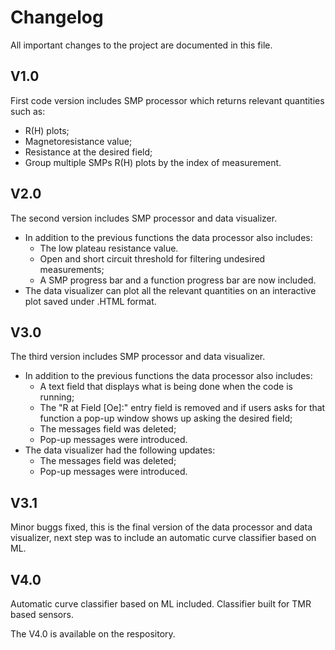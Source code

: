 # Changelog
All important changes to the project are documented in this file.
## V1.0
First code version includes SMP processor which returns relevant quantities such as:
- R(H) plots;
- Magnetoresistance value;
- Resistance at the desired field;
- Group multiple SMPs R(H) plots by the index of measurement.
## V2.0
The second version includes SMP processor and data visualizer.
- In addition to the previous functions the data processor also includes:
  - The low plateau resistance value.
  - Open and short circuit threshold for filtering undesired measurements;
  - A SMP progress bar and a function progress bar are now included.
- The data visualizer can plot all the relevant quantities on an interactive plot saved under .HTML format.
## V3.0
The third version includes SMP processor and data visualizer.
- In addition to the previous functions the data processor also includes:
  - A text field that displays what is being done when the code is running;
  - The "R at Field [Oe]:" entry field is removed and if users asks for that function a pop-up window shows up asking the desired field;
  - The messages field was deleted;
  - Pop-up messages were introduced.
- The data visualizer had the following updates:
  - The messages field was deleted;
  - Pop-up messages were introduced.
## V3.1
Minor buggs fixed, this is the final version of the data processor and data visualizer, next step was to include an automatic curve classifier based on ML.
## V4.0
Automatic curve classifier based on ML included. Classifier built for TMR based sensors.

The V4.0 is available on the respository.
